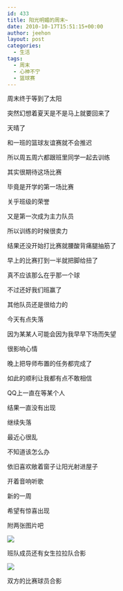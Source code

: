 ```yaml
---
id: 433
title: 阳光明媚的周末~
date: 2010-10-17T15:51:15+00:00
author: jeehon
layout: post
categories:
  - 生活
tags:
  - 周末
  - 心神不宁
  - 篮球赛
---
```

周末终于等到了太阳
  
突然幻想着夏天是不是马上就要回来了
  
天晴了
  
和一班的篮球友谊赛就不会推迟
  
所以周五周六都跟班里同学一起去训练
  
其实很期待这场比赛
  
毕竟是开学的第一场比赛
  
关乎班级的荣誉
  
又是第一次成为主力队员
  
所以训练的时候很卖力
  
结果还没开始打比赛就腰酸背痛腿抽筋了
  
早上的比赛打到一半就把脚给扭了
  
真不应该那么在乎那一个球
  
不过还好我们班赢了
  
其他队员还是很给力的
  
今天有点失落
  
因为某某人可能会因为我早早下场而失望
  
很影响心情
  
<!--more-->


  
晚上把导师布置的任务都完成了
  
如此的顺利让我都有点不敢相信
  
QQ上一直在等某个人
  
结果一直没有出现
  
继续失落
  
最近心很乱
  
不知道该怎么办
  
依旧喜欢敞着窗子让阳光射进屋子
  
开着音响听歌
  
新的一周
  
希望有惊喜出现
  
附两张图片吧
  
![](http://pic.yupoo.com/jeehon/AypS7kXf/medium.jpg)
  
班队成员还有女生拉拉队合影

![](http://pic.yupoo.com/jeehon/AypRZtzC/medium.jpg)
  
双方的比赛球员合影